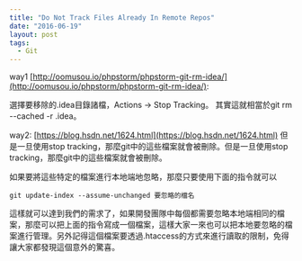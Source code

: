```yaml
---
title: "Do Not Track Files Already In Remote Repos"
date: "2016-06-19"
layout: post
tags:
  - Git
---
```

way1 [http://oomusou.io/phpstorm/phpstorm-git-rm-idea/](http://oomusou.io/phpstorm/phpstorm-git-rm-idea/):

選擇要移除的.idea目錄諸檔，Actions -> Stop Tracking。
其實這就相當於git rm --cached -r .idea。

way2: [https://blog.hsdn.net/1624.html](https://blog.hsdn.net/1624.html)
但是一旦使用stop tracking，那麼git中的這些檔案就會被刪除。但是一旦使用stop tracking，那麼git中的這些檔案就會被刪除。

如果要將這些特定的檔案進行本地端地忽略，那麼只要使用下面的指令就可以

    git update-index --assume-unchanged 要忽略的檔名

這樣就可以達到我們的需求了，如果開發團隊中每個都需要忽略本地端相同的檔案，那麼可以把上面的指令寫成一個檔案，這樣大家一來也可以把本地要忽略的檔案進行管理。另外記得這個檔案要透過.htaccess的方式來進行讀取的限制，免得讓大家都發現這個意外的驚喜。
